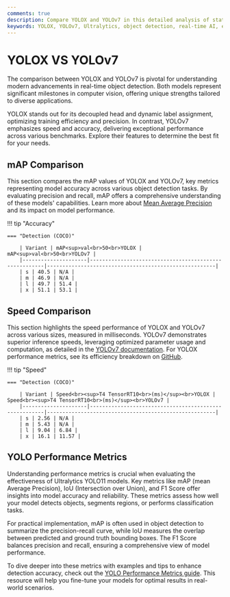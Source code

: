```yaml
---
comments: true
description: Compare YOLOX and YOLOv7 in this detailed analysis of state-of-the-art object detection models. Explore their performance in real-time AI applications, edge AI efficiency, and computer vision tasks to determine which model suits your needs best.
keywords: YOLOX, YOLOv7, Ultralytics, object detection, real-time AI, edge AI, computer vision, model comparison, AI performance
---
```


# YOLOX VS YOLOv7

The comparison between YOLOX and YOLOv7 is pivotal for understanding modern advancements in real-time object detection. Both models represent significant milestones in computer vision, offering unique strengths tailored to diverse applications.

YOLOX stands out for its decoupled head and dynamic label assignment, optimizing training efficiency and precision. In contrast, YOLOv7 emphasizes speed and accuracy, delivering exceptional performance across various benchmarks. Explore their features to determine the best fit for your needs.

## mAP Comparison

This section compares the mAP values of YOLOX and YOLOv7, key metrics representing model accuracy across various object detection tasks. By evaluating precision and recall, mAP offers a comprehensive understanding of these models' capabilities. Learn more about [Mean Average Precision](https://www.ultralytics.com/glossary/mean-average-precision-map) and its impact on model performance.

!!! tip "Accuracy"

    === "Detection (COCO)"

    	| Variant | mAP<sup>val<br>50<br>YOLOX | mAP<sup>val<br>50<br>YOLOv7 |
    	|---------------------|-------------------------------------------------------|-------------------------------------------------------|
    	| s | 40.5 | N/A |
    	| m | 46.9 | N/A |
    	| l | 49.7 | 51.4 |
    	| x | 51.1 | 53.1 |

## Speed Comparison

This section highlights the speed performance of YOLOX and YOLOv7 across various sizes, measured in milliseconds. YOLOv7 demonstrates superior inference speeds, leveraging optimized parameter usage and computation, as detailed in the [YOLOv7 documentation](https://docs.ultralytics.com/models/yolov7/). For YOLOX performance metrics, see its efficiency breakdown on [GitHub](https://github.com/Megvii-BaseDetection/YOLOX).

!!! tip "Speed"

    === "Detection (COCO)"

    	| Variant | Speed<br><sup>T4 TensorRT10<br>(ms)</sup><br>YOLOX | Speed<br><sup>T4 TensorRT10<br>(ms)</sup><br>YOLOv7 |
    	|---------------------|-------------------------------------------------------|-------------------------------------------------------|
    	| s | 2.56 | N/A |
    	| m | 5.43 | N/A |
    	| l | 9.04 | 6.84 |
    	| x | 16.1 | 11.57 |

## YOLO Performance Metrics

Understanding performance metrics is crucial when evaluating the effectiveness of Ultralytics YOLO11 models. Key metrics like mAP (mean Average Precision), IoU (Intersection over Union), and F1 Score offer insights into model accuracy and reliability. These metrics assess how well your model detects objects, segments regions, or performs classification tasks.

For practical implementation, mAP is often used in object detection to summarize the precision-recall curve, while IoU measures the overlap between predicted and ground truth bounding boxes. The F1 Score balances precision and recall, ensuring a comprehensive view of model performance.

To dive deeper into these metrics with examples and tips to enhance detection accuracy, check out the [YOLO Performance Metrics guide](https://docs.ultralytics.com/guides/yolo-performance-metrics). This resource will help you fine-tune your models for optimal results in real-world scenarios.
